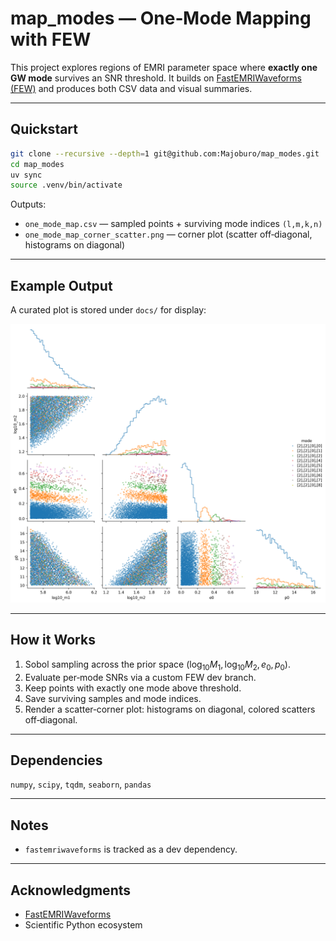 # map_modes — One‑Mode Mapping with FEW

This project explores regions of EMRI parameter space where **exactly one GW mode** survives an SNR threshold. It builds on [FastEMRIWaveforms (FEW)](https://github.com/BlackHolePerturbationToolkit/FastEMRIWaveforms) and produces both CSV data and visual summaries.

---

## Quickstart

```bash
git clone --recursive --depth=1 git@github.com:Majoburo/map_modes.git
cd map_modes
uv sync
source .venv/bin/activate
```

Outputs:
- `one_mode_map.csv` — sampled points + surviving mode indices `(l,m,k,n)`
- `one_mode_map_corner_scatter.png` — corner plot (scatter off‑diagonal, histograms on diagonal)

---

## Example Output

A curated plot is stored under `docs/` for display:

![Example scatter corner](docs/example_scatter_corner.png)

---

## How it Works

1. Sobol sampling across the prior space $(\log_{10}M_1, \log_{10}M_2, e_0, p_0)$.
2. Evaluate per‑mode SNRs via a custom FEW dev branch.
3. Keep points with exactly one mode above threshold.
4. Save surviving samples and mode indices.
5. Render a scatter‑corner plot: histograms on diagonal, colored scatters off‑diagonal.

---

## Dependencies

`numpy`, `scipy`, `tqdm`, `seaborn`, `pandas`

---

## Notes

- `fastemriwaveforms` is tracked as a dev dependency.

---

## Acknowledgments

- [FastEMRIWaveforms](https://github.com/BlackHolePerturbationToolkit/FastEMRIWaveforms)
- Scientific Python ecosystem
